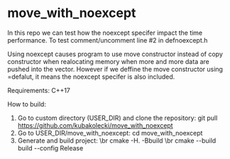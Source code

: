 # move_with_noexcept

In this repo we can test how the noexcept specifer impact the time performance.
To test comment/uncomment line #2 in defnoexcept.h

Using noexcept causes program to use move constructor instead of copy constructor when realocating memory when more and more data are pushed into the vector.
However if we deffine the move constructor using =defalut, it means the noexcept specifer is also included.

Requirements: C++17

How to build:

1. Go to custom directory (USER_DIR) and clone the repository: git pull https://github.com/kubakolecki/move_with_noexcept
2. Go to USER_DIR/move_with_noexcept: cd move_with_noexcept
3. Generate and build project: \br
cmake -H. -Bbuild \br
cmake --build build --config Release
